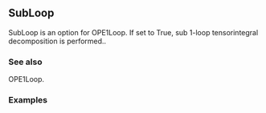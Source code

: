 ##  SubLoop 

SubLoop is an option for OPE1Loop. If set to True, sub 1-loop tensorintegral decomposition is performed..

###  See also 

OPE1Loop.

###  Examples 